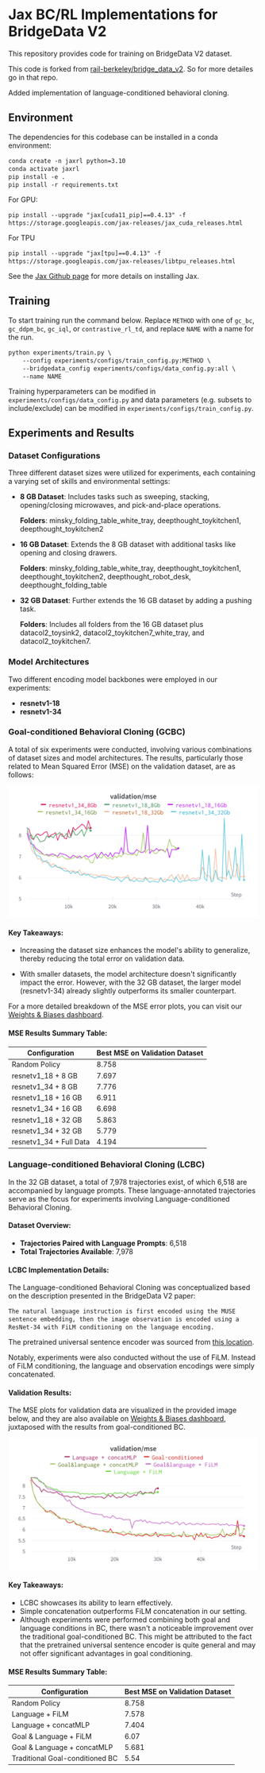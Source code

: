 # Jax BC/RL Implementations for BridgeData V2
This repository provides code for training on BridgeData V2 dataset.

This code is forked from [rail-berkeley/bridge_data_v2](https://github.com/rail-berkeley/bridge_data_v2). So for more detailes go in that repo.

Added implementation of language-conditioned behavioral cloning.

## Environment

The dependencies for this codebase can be installed in a conda environment:

```
conda create -n jaxrl python=3.10
conda activate jaxrl
pip install -e . 
pip install -r requirements.txt
```
For GPU:
```
pip install --upgrade "jax[cuda11_pip]==0.4.13" -f https://storage.googleapis.com/jax-releases/jax_cuda_releases.html
```

For TPU
```
pip install --upgrade "jax[tpu]==0.4.13" -f https://storage.googleapis.com/jax-releases/libtpu_releases.html
```
See the [Jax Github page](https://github.com/google/jax) for more details on installing Jax. 

## Training

To start training run the command below. Replace `METHOD` with one of `gc_bc`, `gc_ddpm_bc`, `gc_iql`, or `contrastive_rl_td`, and replace `NAME` with a name for the run. 

```
python experiments/train.py \
    --config experiments/configs/train_config.py:METHOD \
    --bridgedata_config experiments/configs/data_config.py:all \
    --name NAME
```

Training hyperparameters can be modified in `experiments/configs/data_config.py` and data parameters (e.g. subsets to include/exclude) can be modified in `experiments/configs/train_config.py`. 

## Experiments and Results

### Dataset Configurations

Three different dataset sizes were utilized for experiments, each containing a varying set of skills and environmental settings:

- **8 GB Dataset**: Includes tasks such as sweeping, stacking, opening/closing microwaves, and pick-and-place operations.
  
  **Folders**: minsky_folding_table_white_tray, deepthought_toykitchen1, deepthought_toykitchen2
  
- **16 GB Dataset**: Extends the 8 GB dataset with additional tasks like opening and closing drawers.
  
  **Folders**: minsky_folding_table_white_tray, deepthought_toykitchen1, deepthought_toykitchen2, deepthought_robot_desk, deepthought_folding_table
  
- **32 GB Dataset**: Further extends the 16 GB dataset by adding a pushing task.
  
  **Folders**: Includes all folders from the 16 GB dataset plus datacol2_toysink2, datacol2_toykitchen7_white_tray, and datacol2_toykitchen7.

### Model Architectures

Two different encoding model backbones were employed in our experiments:

- **resnetv1-18**
- **resnetv1-34**

### Goal-conditioned Behavioral Cloning (GCBC)

A total of six experiments were conducted, involving various combinations of dataset sizes and model architectures. The results, particularly those related to Mean Squared Error (MSE) on the validation dataset, are as follows:

![Validation MSE](imgs/val_mse_all.png)

#### Key Takeaways:

- Increasing the dataset size enhances the model's ability to generalize, thereby reducing the total error on validation data.
  
- With smaller datasets, the model architecture doesn't significantly impact the error. However, with the 32 GB dataset, the larger model (resnetv1-34) already slightly outperforms its smaller counterpart.

For a more detailed breakdown of the MSE error plots, you can visit our [Weights & Biases dashboard](https://api.wandb.ai/links/4ku/68se6a6c).

#### MSE Results Summary Table:

| Configuration           | Best MSE on Validation Dataset |
|-------------------------|--------------------------------|
| Random Policy           | 8.758                          |
| resnetv1_18 + 8 GB      | 7.697                          |
| resnetv1_34 + 8 GB      | 7.776                          |
| resnetv1_18 + 16 GB     | 6.911                          |
| resnetv1_34 + 16 GB     | 6.698                          |
| resnetv1_18 + 32 GB     | 5.863                          |
| resnetv1_34 + 32 GB     | 5.779                          |
| resnetv1_34 + Full Data | 4.194                          |

### Language-conditioned Behavioral Cloning (LCBC)

In the 32 GB dataset, a total of 7,978 trajectories exist, of which 6,518 are accompanied by language prompts. These language-annotated trajectories serve as the focus for experiments involving Language-conditioned Behavioral Cloning.

#### Dataset Overview:
- **Trajectories Paired with Language Prompts**: 6,518
- **Total Trajectories Available**: 7,978

#### LCBC Implementation Details:
The Language-conditioned Behavioral Cloning was conceptualized based on the description presented in the BridgeData V2 paper:

```
The natural language instruction is first encoded using the MUSE sentence embedding, then the image observation is encoded using a ResNet-34 with FiLM conditioning on the language encoding.
```

The pretrained universal sentence encoder was sourced from [this location](https://tfhub.dev/google/universal-sentence-encoder/4).

Notably, experiments were also conducted without the use of FiLM. Instead of FiLM conditioning, the language and observation encodings were simply concatenated.

#### Validation Results:
The MSE plots for validation data are visualized in the provided image below, and they are also available on [Weights & Biases dashboard](https://wandb.ai/4ku/jaxrl_m_bridgedata/reports/validation-mse-23-09-07-10-39-37), juxtaposed with the results from goal-conditioned BC. 
  
![](imgs/LCBC.png)  

#### Key Takeaways:
- LCBC showcases its ability to learn effectively.
- Simple concatenation outperforms FiLM concatenation in our setting.
- Although experiments were performed combining both goal and language conditions in BC, there wasn't a noticeable improvement over the traditional goal-conditioned BC. This might be attributed to the fact that the pretrained universal sentence encoder is quite general and may not offer significant advantages in goal conditioning.

#### MSE Results Summary Table:

| Configuration                    | Best MSE on Validation Dataset |
|----------------------------------|--------------------------------|
| Random Policy           | 8.758                          |
| Language + FiLM                  | 7.578                          |
| Language + concatMLP             | 7.404                     |
| Goal & Language + FiLM           | 6.07                      |
| Goal & Language + concatMLP      | 5.681                     |
| Traditional Goal-conditioned BC  | 5.54                      |

